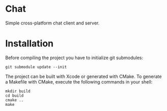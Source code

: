 # Chat

Simple cross-platform chat client and server.

# Installation

Before compiling the project you have to initialize git submodules:

```shell
git submodule update --init
```

The project can be built with Xcode or generated with CMake. To generate a Makefile with CMake, execute the following commands in your shell:

```shell
mkdir build
cd build
cmake ..
make
```